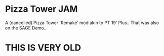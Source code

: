 # Pizza Tower JAM
  A (cancelled) Pizza Tower 'Remake' mod akin to PT 19' Plus.. That was also on the SAGE Demo..
# THIS IS VERY OLD
